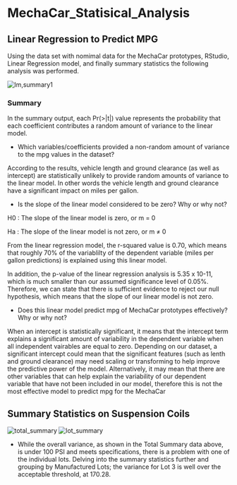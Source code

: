 # MechaCar_Statisical_Analysis

## Linear Regression to Predict MPG

Using the data set with nomimal data for the MechaCar prototypes, RStudio, Linear Regression model, and finally summary statistics the following analysis was performed.

![lm,summary1](https://user-images.githubusercontent.com/102183530/179433963-34865812-bc6e-4188-afda-7e27ee7c7490.png)

### Summary
In the summary output, each Pr(>|t|) value represents the probability that each coefficient contributes a random amount of variance to the linear model.  

- Which variables/coefficients provided a non-random amount of variance to the mpg values in the dataset?

According to the results, vehicle length and ground clearance (as well as intercept) are statistically unlikely to provide random amounts of variance to  the linear model. In other words the vehicle length and ground clearance have a significant impact on miles per gallon.

- Is the slope of the linear model considered to be zero? Why or why not?

H0 : The slope of the linear model is zero, or m = 0

Ha : The slope of the linear model is not zero, or m ≠ 0

From the linear regression model, the r-squared value is 0.70, which means that roughly 70% of the variablilty of the dependent variable (miles per gallon predictions) is explained using this linear model. 

In addition, the p-value of the linear regression analysis is 5.35 x 10-11, which is much smaller than our assumed significance level of 0.05%. Therefore, we can state that there is sufficient evidence to reject our null hypothesis, which means that the slope of our linear model is not zero.

- Does this linear model predict mpg of MechaCar prototypes effectively? Why or why not?

When an intercept is statistically significant, it means that the intercept term explains a significant amount of variability in the dependent variable when all independent vairables are equal to zero. Depending on our dataset, a significant intercept could mean that the significant features (such as lenth and ground clearance) may need scaling or transforming to help improve the predictive power of the model. Alternatively, it may mean that there are other variables that can help explain the variability of our dependent variable that have not been included in our model, therefore this is not the most effective model to predict mpg for the MechaCar

## Summary Statistics on Suspension Coils
![total_summary](https://user-images.githubusercontent.com/102183530/179436600-f97d1c62-d178-491c-979a-5e0dde5cb2bf.png)
![lot_summary](https://user-images.githubusercontent.com/102183530/179436588-4e618b1b-066a-4f45-ae15-af394e4dce87.png)
- While the overall variance, as shown in the Total Summary data above, is under 100 PSI and meets specifications, there is a problem with one of the individual lots. Delving into the summary statistics further and grouping by Manufactured Lots; the variance for Lot 3 is well over the acceptable threshold, at 170.28.
